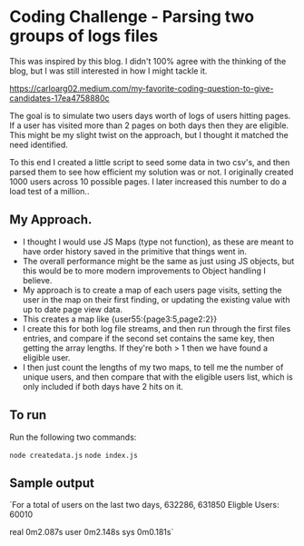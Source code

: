 # Coding Challenge - Parsing two groups of logs files

This was inspired by this blog. I didn't 100% agree with the thinking of the blog, but I was still interested in how I might tackle it.

https://carloarg02.medium.com/my-favorite-coding-question-to-give-candidates-17ea4758880c

The goal is to simulate two users days worth of logs of users hitting pages. If a user has visited more than 2 pages on both days then they are eligible. This might be my slight twist on the approach, but I thought it matched the need identified.

To this end I created a little script to seed some data in two csv's, and then parsed them to see how efficient my solution was or not. I originally created 1000 users across 10 possible pages. I later increased this number to do a load test of a million..

## My Approach.

- I thought I would use JS Maps (type not function), as these are meant to have order history saved in the primitive that things went in.
- The overall performance might be the same as just using JS objects, but this would be to more modern improvements to Object handling I believe.
- My approach is to create a map of each users page visits, setting the user in the map on their first finding, or updating the existing value with up to date page view data.
- This creates a map like {user55:{page3:5,page2:2}}
- I create this for both log file streams, and then run through the first files entries, and compare if the second set contains the same key, then getting the array lengths. If they're both > 1 then we have found a eligible user.
- I then just count the lengths of my two maps, to tell me the number of unique users, and then compare that with the eligible users list, which is only included if both days have 2 hits on it.

## To run

Run the following two commands:

`node createdata.js`
`node index.js`

## Sample output

`For a total of users on the last two days, 632286, 631850
Eligble Users: 60010

real 0m2.087s
user 0m2.148s
sys 0m0.181s`
